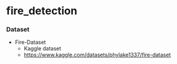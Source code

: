 # fire_detection

### Dataset
- Fire-Dataset
    - Kaggle dataset
    - https://www.kaggle.com/datasets/phylake1337/fire-dataset
    